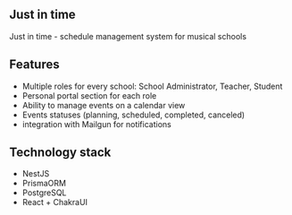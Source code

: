 ## Just in time
Just in time - schedule management system for musical schools

## Features
 - Multiple roles for every school: School Administrator, Teacher, Student
 - Personal portal section for each role
 - Ability to manage events on a calendar view
 - Events statuses (planning, scheduled, completed, canceled)
 - integration with Mailgun for notifications

## Technology stack
 - NestJS
 - PrismaORM
 - PostgreSQL
 - React + ChakraUI